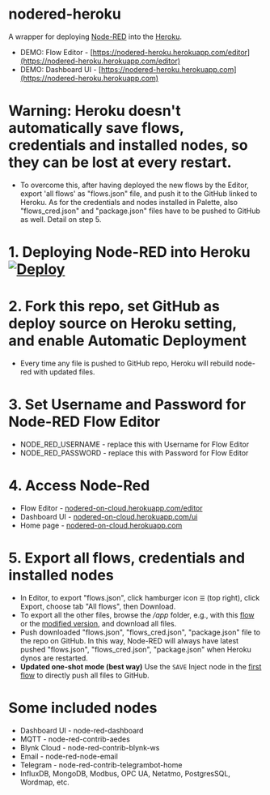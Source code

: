 # nodered-heroku
A wrapper for deploying [Node-RED](http://nodered.org) into the [Heroku](https://www.heroku.com).
* DEMO: Flow Editor - [https://nodered-heroku.herokuapp.com/editor](https://nodered-heroku.herokuapp.com/editor)
* DEMO: Dashboard UI - [https://nodered-heroku.herokuapp.com](https://nodered-heroku.herokuapp.com)


# Warning: Heroku doesn't automatically save flows, credentials and installed nodes, so they can be lost at every restart.
* To overcome this, after having deployed the new flows by the Editor, export 'all flows' as "flows.json" file, and push it to the GitHub linked to Heroku. As for the credentials and nodes installed in Palette, also "flows_cred.json" and "package.json" files have to be pushed to GitHub as well. Detail on step 5.

# 1. Deploying Node-RED into Heroku  [![Deploy](https://www.herokucdn.com/deploy/button.png)](https://heroku.com/deploy?template=https://github.com/hybuild-project/nodered-heroku)

# 2. Fork this repo, set GitHub as deploy source on Heroku setting, and enable Automatic Deployment
* Every time any file is pushed to GitHub repo, Heroku will rebuild node-red with updated files.

# 3. Set Username and Password for Node-RED Flow Editor
* NODE_RED_USERNAME - replace this with Username for Flow Editor
* NODE_RED_PASSWORD - replace this with Password for Flow Editor

# 4. Access Node-Red
* Flow Editor - [nodered-on-cloud.herokuapp.com/editor](https://nodered-on-cloud.herokuapp.com/editor)
* Dashboard UI - [nodered-on-cloud.herokuapp.com/ui](https://nodered-on-cloud.herokuapp.com/ui)
* Home page - [nodered-on-cloud.herokuapp.com](https://nodered-on-cloud.herokuapp.com)

# 5. Export all flows, credentials and installed nodes
* In Editor, to export "flows.json", click hamburger icon <code>☰</code> (top right), click Export, choose tab "All flows", then Download.
* To export all the other files, browse the <i>/app</i> folder, e.g., with this [flow](https://flows.nodered.org/flow/44bc7ad491aacb4253dd8a5f757b5407) or the [modified version](utils/file-explorer-flow.json), and download all files.
* Push downloaded "flows.json", "flows_cred.json", "package.json" file to the repo on GitHub. In this way, Node-RED will always have latest pushed "flows.json", "flows_cred.json", "package.json" when Heroku dynos are restarted.
* <strong>Updated one-shot mode (best way)</strong> Use the <code>SAVE</code> Inject node in the [first flow](utils/save-all-changes-flow.json) to directly push all files to GitHub.

# Some included nodes
* Dashboard UI - node-red-dashboard
* MQTT - node-red-contrib-aedes
* Blynk Cloud - node-red-contrib-blynk-ws
* Email - node-red-node-email
* Telegram - node-red-contrib-telegrambot-home
* InfluxDB, MongoDB, Modbus, OPC UA, Netatmo, PostgresSQL, Wordmap, etc. 
